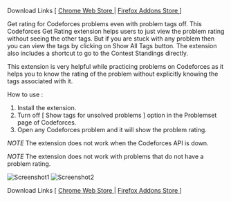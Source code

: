Download Links [ [ Chrome Web Store ](https://chrome.google.com/webstore/detail/cf-getrating/amnjdhcbnpchmbggnfachokcjiidcpkc) | [ Firefox Addons Store ](https://addons.mozilla.org/en-US/firefox/addon/cf-getrating) ]

Get rating for Codeforces problems even with problem tags off.
This Codeforces Get Rating extension helps users to just view the problem rating without seeing the other tags. But if you are stuck with any problem then you can view the tags by clicking on Show All Tags button. The extension also includes a shortcut to go to the Contest Standings directly.

This extension is very helpful while practicing problems on Codeforces as it helps you to know the rating of the problem without explicitly knowing the tags associated with it.

How to use : 
1. Install the extension.
2. Turn off [ Show tags for unsolved problems ] option in the Problemset page of Codeforces.
3. Open any Codeforces problem and it will show the problem rating.

*NOTE* The extension does not work when the Codeforces API is down.

*NOTE* The extension does not work with problems that do not have a problem rating.

![Screenshot1](https://user-images.githubusercontent.com/71769231/180502222-9b425b27-1d35-4341-829e-3079c6f904fe.png)
![Screenshot2](https://user-images.githubusercontent.com/71769231/180502299-0e3aead3-6031-4c1e-a6ff-56fca088848b.png)

Download Links [ [ Chrome Web Store ](https://chrome.google.com/webstore/detail/cf-getrating/amnjdhcbnpchmbggnfachokcjiidcpkc) | [ Firefox Addons Store ](https://addons.mozilla.org/en-US/firefox/addon/cf-getrating) ]